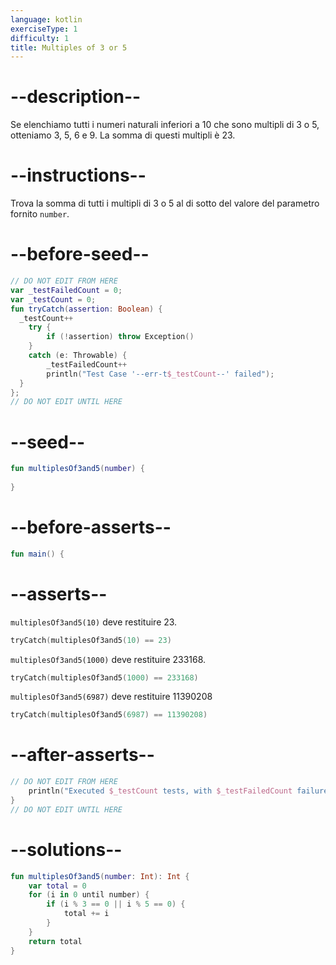 ```yaml
---
language: kotlin
exerciseType: 1
difficulty: 1
title: Multiples of 3 or 5
---
```


# --description--

Se elenchiamo tutti i numeri naturali inferiori a 10 che sono multipli di 3 o 5, otteniamo 3, 5, 6 e 9. La somma di questi multipli è 23.

# --instructions--

Trova la somma di tutti i multipli di 3 o 5 al di sotto del valore del parametro fornito `number`.

# --before-seed--

```kotlin
// DO NOT EDIT FROM HERE
var _testFailedCount = 0;
var _testCount = 0;
fun tryCatch(assertion: Boolean) {
  _testCount++
    try { 
        if (!assertion) throw Exception()
    }
    catch (e: Throwable) {
        _testFailedCount++
        println("Test Case '--err-t$_testCount--' failed");
  }
};
// DO NOT EDIT UNTIL HERE
```

# --seed--

```kotlin
fun multiplesOf3and5(number) {
  
}
```

# --before-asserts--

```kotlin
fun main() {
```

# --asserts--

`multiplesOf3and5(10)` deve restituire 23.

```kotlin
tryCatch(multiplesOf3and5(10) == 23)
```

`multiplesOf3and5(1000)` deve restituire 233168.

```kotlin
tryCatch(multiplesOf3and5(1000) == 233168)
```

`multiplesOf3and5(6987)` deve restituire 11390208

```kotlin
tryCatch(multiplesOf3and5(6987) == 11390208)
```

# --after-asserts--

```kotlin
// DO NOT EDIT FROM HERE 
    println("Executed $_testCount tests, with $_testFailedCount failures");
}
// DO NOT EDIT UNTIL HERE
```

# --solutions--

```kotlin
fun multiplesOf3and5(number: Int): Int {
    var total = 0
    for (i in 0 until number) {
        if (i % 3 == 0 || i % 5 == 0) {
            total += i
        }
    }
    return total
}
```
